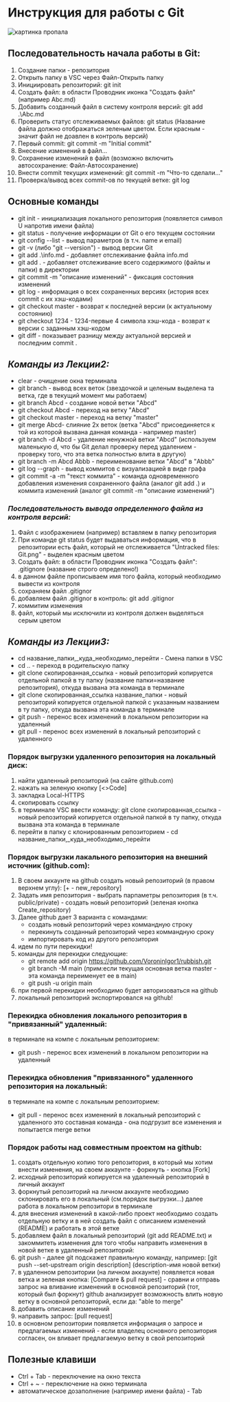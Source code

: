 
# Инструкция для работы с Git
![картинка пропала](Git.png)

## Последовательность начала работы в Git:
1. Cоздание папки - репозитория 
2. Открыть папку в VSC через Файл-Открыть папку
3. Инициировать репозиторий: git init
4. Создать файл: в области Проводник иконка "Создать файл" (например Abc.md)
5. Добавить созданный файл в систему контроля версий: git add .\Abc.md
6. Проверить статус отслеживаемых файлов: git status (Название файла должно отображаться зеленым цветом. Если красным - значит файл не доавлен в контроль версий)
7. Первый commit: git commit -m "Initial commit"
8. Внесение изменений в файл...
9. Сохранение изменений в файл (возможно включить автосохранение: Файл-Автосохранение)
10. Внести commit текущих изменений: git commit -m "Что-то сделали..."
11. Проверка/вывод всех commit-ов по текущей ветке: git log


## Основные команды
* git init - инициализация локального репозитория (появляется символ U напротив имени файла)
* git status - получение информации от Git о его текущем состоянии
* git config --list - вывод параметров (в т.ч. name и email)
* git -v (либо "git --version") - вывод версии Git
* git add .\info.md - добавляет отслеживание файла info.md
* git add . - добавляет отслеживание всего содержимого (файлы и папки) в директории
* git commit -m "описание изменений" - фиксация состояния изменений
* git log - информация о всех сохраненных версиях (история всех commit с их хэш-кодами)
* git checkout master - возврат к последней версии (к актуальному состоянию)
* git checkout 1234 - 1234-первые 4 символа хэш-кода - возврат к версии с заданным хэш-кодом
* git diff - показывает разницу между актуальной версией и последним commit
.

## *Команды из Лекции2:*
* clear - очищение окна терминала
* git branch - вывод всех веток (звездочкой и целеным выделена та ветка, где в текущий момент мы работаем)
* git branch Abcd - создание новой ветки "Abcd"
* git checkout Abcd - переход на ветку "Abcd"
* git checkout master - переход на ветку "master"
* git merge Abcd- слияние 2х веток (ветка "Abcd" присоединяется к той из которой вызвана данная команда - например master)
* git branch -d Abcd - удаление ненужной ветки "Abcd" (используем маленькую d, что бы Git делал проверку перед удалением - проверку того, что эта ветка полностью влита в другую)
* git branch -m Abcd Abbb - переименование ветки "Abcd" в "Abbb"
* git log --graph - вывод коммитов с визуализацией в виде графа
* git commit -a -m "текст коммита" - команда одновременного добавления изменения сохраненного файла (аналог git add .) и коммита изменений (аналог git commit -m "описание изменений")


### *Последовательность вывода определенного файла из контроля версий:*
1. Файл с изображением (например) вставляем в папку репозитория
2. При команде git status будет выдаваться информация, что в репозитории есть файл, который не отслеживается "Untracked files: Git.png" - выделен красным цветом
3. Создать файл: в области Проводник иконка "Создать файл": .gitignore (название строго определено!)
4. в данном файле прописываем имя того файла, который необходимо вывести из контроля
5. сохраняем файл .gitignor
6. добавляем файл .gitignor в контроль: git add .gitignor
7. коммитим изменения
8. файл, который мы исключили из контроля должен выделяться серым цветом


## *Команды из Лекции3:*
* cd название_папки,_куда_необходимо_перейти - Смена папки в VSC
* cd .. - переход в родительскую папку
* git clone скопированная_ссылка - новый репозиторий копируется отдельной папкой в ту папку (название папки=название репозитория), откуда вызвана эта команда в терминале
* git clone скопированная_ссылка название_папки - новый репозиторий копируется отдельной папкой с указанным названием в ту папку, откуда вызвана эта команда в терминале
* git push - перенос всех изменений в локальном репозитории на удаленный
* git pull - перенос всех изменений в локальный репозиторий с удаленного


### Порядок выгрузки удаленного репозитория на локальный диск:
1. найти удаленный репозиторий (на сайте github.com)
2. нажать на зеленую кнопку [<>Code]
3. закладка Local-HTTPS
4. скопировать ссылку
5. в терминале VSC ввести команду: git clone скопированная_ссылка - новый репозиторий копируется отдельной папкой в ту папку, откуда вызвана эта команда в терминале
6. перейти в папку с клонированным репозиторием - cd название_папки,_куда_необходимо_перейти

### Порядок выгрузки лакального репозитория на внешний источник (github.com):
1. В своем аккаунте на github создать новый репозиторий (в правом верхнем углу): [+ - new_repository]
2. Задать имя репозитория - выбрать парпаметры репозитория (в т.ч. public/private) - создать новый репозиторий (зеленая кнопка Create_repository)
3. Далее github дает 3 варианта с командами:
   * создать новый репозиторий через коммандную строку
   * перекинуть созданный репозиторий через коммандную сроку
   * импортировать код из другого репозитория
4. идем по пути перекидки!
5. команды для перекидки следующие:
   * git remote add origin https://github.com/VoroninIgor1/rubbish.git
   * git branch -M main (прим:если текущая основная ветка master - эта команда переименует ее в main)
   * git push -u origin main
5. при первой перекидки необходимо будет авторизоваться на github
6. локальный репозиторий экспортировался на github!

### Перекидка обновления локального репозитория в "привязанный" удаленный:
в терминале на компе с локальным репозиторием: 
* git push - перенос всех изменений в локальном репозитории на удаленный

### Перекидка обновления "привязанного" удаленного репозитория на локальный:
в терминале на компе с локальным репозиторием: 
* git pull - перенос всех изменений в локальный репозиторий с удаленного
это составная команда - она подгрузит все изменения и попытается merge ветки

### Порядок работы над совместным проектом на github:
1. создать отдельную копию того репозитория, в который мы хотим внести изменения, на своем аккаунте - форкнуть - кнопка [Fork]
2. исходный репозиторий копируется на удаленный репозиторий в личный аккаунт
3. форкнутый репозиторий на личном аккаунте необходимо склонировать его в локальный (см.порядок выгрузки...)
далее работа в локальном репозитори в терминале
4. для внесения изменений в какой-либо проект необходимо создать отдельную ветку и в ней создать файл с описанием изменений (README) и работать в этой ветке
5. добавляем файл в локальный репозиторий (git add README.txt) и закоммитеть изменения
для того чтобы направить изменения в новой ветке в удаленный репозиторий:
6. git push - далее git подскажет правильную команду, например: [git push --set-upstream origin description] (description-имя новой ветки)
7. в удаленном репозитории (на личном аккаунте) появляется новая ветка и зеленая кнопка: [Compare & pull request] - сравни и отправь запрос на вливание изменений в основной репозиторий (тот, который был форкнут)
github анализирует возможность влить новую ветку в основной репозиторий, если да: "able to merge"
8. добавить описание изменений
9. направить запрос: [pull request]
10. в основном репозитории появляется информация о запросе и предлагаемых изменений - если владелец основного репозитория согласен, он вливает предлагаемую ветку в свой репозиторий




## Полезные клавиши
* Ctrl + Tab - переключение на окно текста
* Ctrl + ~ - переключение на окно терминала
* автоматическое дозаполнение (например имени файла) - Tab



